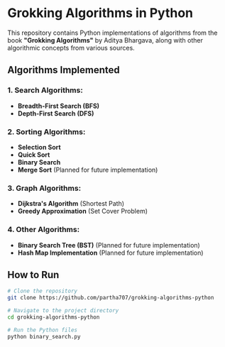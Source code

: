 # Grokking Algorithms in Python

This repository contains Python implementations of algorithms from the book **"Grokking Algorithms"** by Aditya Bhargava, along with other algorithmic concepts from various sources.

## Algorithms Implemented

### 1. **Search Algorithms:**
   - **Breadth-First Search (BFS)**
   - **Depth-First Search (DFS)**

### 2. **Sorting Algorithms:**
   - **Selection Sort**
   - **Quick Sort**
   - **Binary Search**
   - **Merge Sort** (Planned for future implementation)

### 3. **Graph Algorithms:**
   - **Dijkstra's Algorithm** (Shortest Path)
   - **Greedy Approximation** (Set Cover Problem)

### 4. **Other Algorithms:**
   - **Binary Search Tree (BST)** (Planned for future implementation)
   - **Hash Map Implementation** (Planned for future implementation)

## How to Run

```bash
# Clone the repository
git clone https://github.com/partha707/grokking-algorithms-python

# Navigate to the project directory
cd grokking-algorithms-python

# Run the Python files
python binary_search.py

